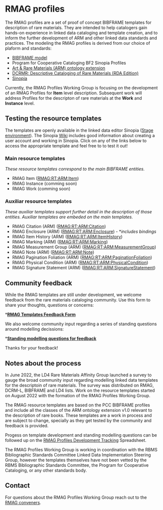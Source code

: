 # RMAG profiles
The RMAG profiles are a set of proof of concept BIBFRAME templates for description of rare materials. They are intended to help catalogers gain hands-on experience in linked data cataloging and template creation, and to inform the further development of ARM and other linked data standards and practices. The modeling the RMAG profiles is derived from our choice of plaform and standards:

* [BIBFRAME model](https://www.loc.gov/bibframe/docs/bibframe2-model.html)
* Program for Cooperative Cataloging BF2 Sinopia  Profiles
* [Art & Rare Materials (ARM) ontology extension](https://github.com/Art-and-Rare-Materials-BF-Ext/arm/tree/main/v1.0)
* [DCRMR: Descriptive Cataloging of Rare Materials (RDA Edition)](https://rbms.info/dcrm/dcrmr/)
* [Sinopia](https://github.com/LD4P/sinopia/wiki/Ontology-and-vocabulary-support-and-BIBFRAME-optimization)

Currently, the RMAG Profiles Working Group is focusing on the development of an RMAG Profiles for **Item** level description. Subsequent work will address Profiles for the descripton of rare materials at the **Work** and **Instance** level.

## Testing the resource templates

The templates are openly available in the linked data editor Sinopia ([Stage environment](https://stage.sinopia.io/)). The Sinopia [Wiki](https://github.com/LD4P/sinopia/wiki) includes good information about creating a user account and working in Sinopia. Click on any of the links below to access the appropriate template and feel free to to test it out!

### Main resource templates

*These resource templates correspond to the main BIBFRAME entities.*

* RMAG Item ([RMAG:RT:ARM:Item](https://stage.sinopia.io/editor/RMAG:RT:ARM:Item))
* RMAG Instance  (comming soon)
* RMAG Work  (comming soon)

### Auxiliar resource templates

*These auxiliar templates support further detail in the description of those entities. Auxiliar templates are embeded on the main templates.*

* RMAG Citation (ARM) ([RMAG:RT:ARM:Citation](https://stage.sinopia.io/editor/RMAG:RT:ARM:Citation))
* RMAG Enclosure (ARM) ([RMAG:RT:ARM:Enclosure](https://stage.sinopia.io/editor/RMAG:RT:ARM:Enclosure)) - **includes bindings*
* RMAG Item History (ARM) ([RMAG:RT:ARM:ItemHistory](https://stage.sinopia.io/editor/RMAG:RT:ARM:ItemHistory))
* RMAG Marking (ARM) ([RMAG:RT:ARM:Marking](https://stage.sinopia.io/editor/RMAG:RT:ARM:Marking))
* RMAG Measurement Group (ARM) ([RMAG:RT:ARM:MeasurementGroup](https://stage.sinopia.io/editor/RMAG:RT:ARM:MeasurementGroup))
* RMAG Note (ARM) ([RMAG:RT:ARM:Note](https://stage.sinopia.io/editor/RMAG:RT:ARM:Note))
* RMAG Pagination Foliation (ARM) ([RMAG:RT:ARM:PaginationFoliation](https://stage.sinopia.io/editor/RMAG:RT:ARM:PaginationFoliation))
* RMAG Physical Condition (ARM) ([RMAG:RT:ARM:PhysicalCondition](https://stage.sinopia.io/editor/RMAG:RT:ARM:PhysicalCondition))
* RMAG Signature Statement (ARM) ([RMAG:RT:ARM:SignatureStatement](https://stage.sinopia.io/editor/RMAG:RT:ARM:SignatureStatement))

## Community feedback

While the RMAG templates are still under development, we welcome feedback from the rare materials cataloging community. Use this form to share your thoughts, questions or concerns: 

***[RMAG Templates Feedback Form](https://forms.gle/KQkYnLkyJjRhRM9Q9)**

We also welcome community input regarding a series of standing questions around modelling decissions:

***[Standing modelling questions for feedback](https://docs.google.com/spreadsheets/d/1o0wk36IR8LWQYhFfQwZkw_hvxGLmLpc6hSvXIlDSKtg/edit?usp=sharing)**

Thanks for your feedback!

## Notes about the process

In June 2022, the LD4 Rare Materials Affinity Group launched a survey to gauge the broad community input regarding modelling linked data templates for the descriptoin of rare materials. The survey was distributed on RMAG, DCRM-L, BIBFRAME and LD4 lists. Work on the resource templates started on August 2022 with the formation of the RMAG Profiles Working Group.  

The RMAG resource templates are based on the PCC BIBFRAME profiles and include all the classes of the ARM ontology extension v1.0 relevant to the description of rare books. These templates are a work in process and are subject to change, specially as they get tested by the community and feedback is provided. 

Progess on template development and standing modelling questions can be followed up on the [RMAG Profiles Development Tracking](https://docs.google.com/spreadsheets/d/1NwL6oDXh8qtCRPy5B42_PhRJcrrYrEKXF8C2Lm49K74/edit?usp=sharing) Spreadsheet.

The RMAG Profiles Working Group is working in coordination with the RBMS Bibliographic Standards Committee Linked Data Implementation Steering Group, however the templates themselves have not been vetted by the RBMS Bibliographic Standards Committee, the Program for Cooperative Cataloging, or any other standards body.

## Contact
For questions about the RMAG Profiles Working Group reach out to the [RMAG conveners](https://github.com/LD4/rare-materials#approach).
